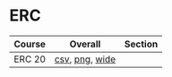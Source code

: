 # ERC

| Course | Overall | Section |
| ------ | ------- | ------- |
| ERC 20 | [csv](https://github.com/UCSD-Historical-Enrollment-Data/2025Winter/blob/main/overall/ERC%2020.csv), [png](https://raw.githubusercontent.com/UCSD-Historical-Enrollment-Data/2025Winter/main/plot_overall/ERC%2020.png), [wide](https://raw.githubusercontent.com/UCSD-Historical-Enrollment-Data/2025Winter/main/plot_overall_wide/ERC%2020.png) |  |
